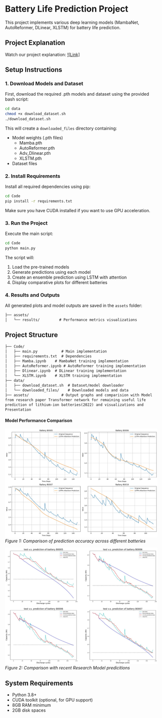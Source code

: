 # Battery Life Prediction Project

This project implements various deep learning models (MambaNet, AutoReformer, DLinear, XLSTM) for battery life prediction.

## Project Explanation
Watch our project explanation:
[![Link]](https://youtu.be/syUTNftDMbQ?si=WCCgt6VHo51anUHa)

## Setup Instructions

### 1. Download Models and Dataset

First, download the required .pth models and dataset using the provided bash script:

```bash
cd data
chmod +x download_dataset.sh
./download_dataset.sh
```

This will create a `downloaded_files` directory containing:
- Model weights (.pth files)
  - Mamba.pth
  - AutoReformer.pth
  - Adv_Dlinear.pth
  - XLSTM.pth
- Dataset files

### 2. Install Requirements

Install all required dependencies using pip:

```bash
cd Code
pip install -r requirements.txt
```

Make sure you have CUDA installed if you want to use GPU acceleration.

### 3. Run the Project

Execute the main script:

```bash
cd Code
python main.py
```
The script will:
1. Load the pre-trained models
2. Generate predictions using each model
3. Create an ensemble prediction using LSTM with attention
4. Display comparative plots for different batteries


### 4. Results and Outputs
All generated plots and model outputs are saved in the `assets` folder:
```
├── assets/
│   └── results/         # Performance metrics visualizations
```

## Project Structure

```
├── Code/
│   ├── main.py           # Main implementation
│   ├── requirements.txt  # Dependencies
│   ├── Mamba.ipynb    # MambaNet training implementation
│   ├── AutoReformer.ipynb # AutoReformer training implementation
│   ├── Dlinear.ipynb  # DLinear training implementation
│   └── XLSTM.ipynb    # XLSTM training implementation
├── data/
│   ├── download_dataset.sh  # Dataset/model downloader
│   └── downloaded_files/    # Downloaded models and data
├── assets/               # Output graphs and comparision with Model from research paper Transformer network for remaining useful life prediction of lithium-ion batteries(2022) and visualizations and Presentation
```

#### Model Performance Comparison
![Model Comparison](assets/Final_Output.jpg)
*Figure 1: Comparison of prediction accuracy across different batteries*

![Model Comparison](assets/Comparison_Output.jpg)
*Figure 2: Comparison with recent Research Model predicitions*

## System Requirements

- Python 3.8+
- CUDA toolkit (optional, for GPU support)
- 8GB RAM minimum
- 2GB disk spaces